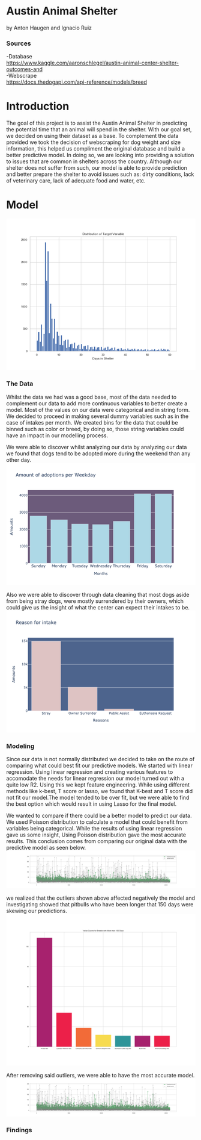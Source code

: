# Austin Animal Shelter
by Anton Haugen and Ignacio Ruiz

### Sources
-Database<br>
https://www.kaggle.com/aaronschlegel/austin-animal-center-shelter-outcomes-and<br>
-Webscrape<br>
https://docs.thedogapi.com/api-reference/models/breed


# Introduction
The goal of this project is to assist the Austin Animal Shelter in predicting the potential time that an animal will spend in the shelter. With our goal set, we decided on using their dataset as a base. To complement the data provided we took the decision of webscraping for dog weight and size information, this helped us compliment the original database and build a better predictive model. In doing so, we are looking into providing a solution to issues that are common in shelters across the country. Although our shelter does not suffer from such, our model is able to provide prediction and better prepare the shelter to avoid issues such as: dirty conditions, lack of veterinary care, lack of adequate food and water, etc.

# Model
![Image](images/target_distribution.png?raw=true)


### The Data
Whilst the data we had was a good base, most of the data needed to complement our data to add more continuous variables to better create a model. Most of the values on our data were categorical and in string form. We decided to proceed in making several dummy variables such as in the case of intakes per month. We created bins for the data that could be binned such as color or breed, by doing so, those string variables could have an impact in our modelling process.

We were able to discover whilst analyzing our data by analyzing our data we found that dogs tend to be adopted more during the weekend than any other day. 
![Image](images/weekly_adoptions.png?raw=true)

Also we were able to discover through data cleaning that most dogs aside from being stray dogs, were mostly surrendered by their owners, which could give us the insight of what the center can expect their intakes to be.
                    ![Image](images/intake_reason.png?raw=true)


### Modeling
Since our data is not normally distributed we decided to take on the route of comparing what could best fit our predictive models. We started with linear regression. Using linear regression and creating various features to accomodate the needs for linear regression our model turned out with a quite low R2. Using this we kept feature engineering.
While using different methods like k-best, T score or lasso, we found that K-best and T score did not fit our model.The model tended to be over fit, but we were able to find the best option which would result in using Lasso for the final model.

We wanted to compare if there could be a better model to predict our data. We used Poisson distribution to calculate a model that could benefit from variables being categorical. While the results of using linear regression gave us some insight, Using Poisson distribution gave the most accurate results. This conclusion comes from comparing our original data with the predictive model as seen below.
![Image](images/poisson_error250.png?raw=true)

we realized that the outliers shown above affected negatively the model and investigating showed that pitbulls who have been longer that 150 days were skewing our predictions.
![Image](images/value_count_breeds.png?raw=true)

After removing said outliers, we were able to have the most accurate model.
![Image](images/poisson_error250_pitbull.png?raw=true)


### Findings


